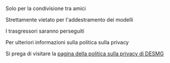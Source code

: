 Solo per la condivisione tra amici

Strettamente vietato per l'addestramento dei modelli

I trasgressori saranno perseguiti

Per ulteriori informazioni sulla politica sulla privacy

Si prega di visitare la [pagina della politica sulla privacy di DESMG](https://www.desmg.com/#/policies/privacy)
